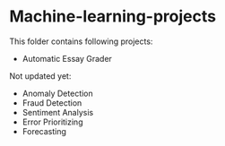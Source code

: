 # Machine-learning-projects
This folder contains following projects:
 - Automatic Essay Grader

Not updated yet:
 - Anomaly Detection
 - Fraud Detection
 - Sentiment Analysis
 - Error Prioritizing
 - Forecasting
